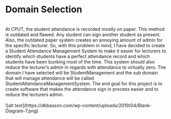 # Domain Selection
<br>
At CPUT, the student attendance is recorded mostly on paper. This method is outdated and flawed. Any student can sign another student as present. Also, the outdated paper system creates an annoying amount of admin for the specific lecturer. So, with this problem in mind, I have decided to create a Student Attendance Management System to make it easier for lecturers to identify which students have a perfect attendance record and which students have been bunking most of the time. This system should also reduce the lecturer’s admin in regards with attendance to virtually zero. The domain I have selected will be StudentManagement and the sub domain that will manage attendance will be called StudentAttendanceManagementSystem. The end goal for this project is to create software that makes the attendance sign in process easier and to reduce the lecturers admin.
<br>
<br>
![alt text](https://dkbasson.com/wp-content/uploads/2019/04/Blank-Diagram-7.png)
